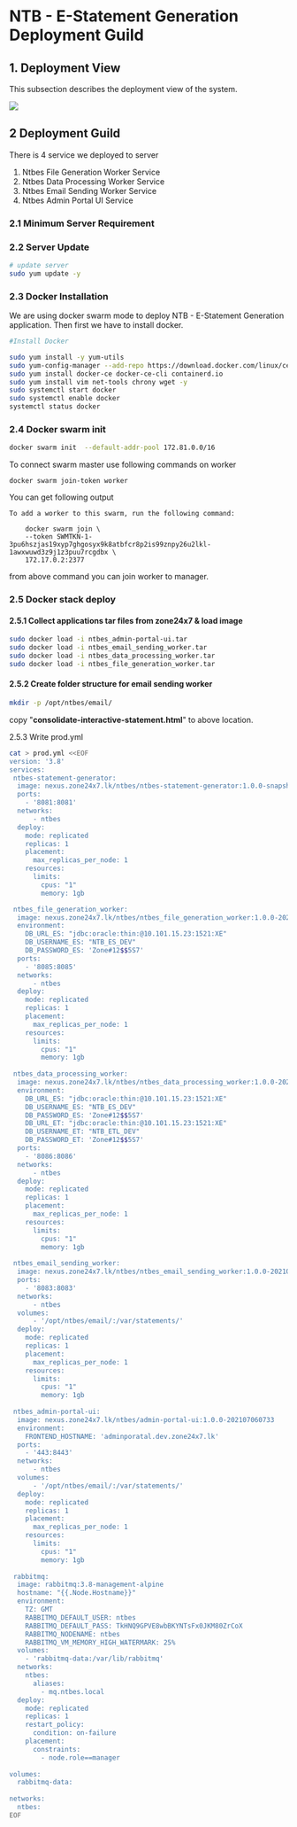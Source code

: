 # NTB - E-Statement Generation Deployment Guild

## **1. Deployment View**

This subsection describes the deployment view of the system. 

![](https://lh6.googleusercontent.com/6e0j70QWOqECjpr1MVzdgKRrTpHrcxYmjMTyVCVdHOZYkvunNnRsSH_J9VVeLt6jQYlMJXkXkgO1HsbHyRpma5xkwx1q9dyDR1spA-KU-usGjvW8tDs5VNraZj617KB7AckndCUj)

## 2 Deployment Guild

There is 4 service we deployed to server

1. Ntbes File Generation Worker Service
2.  Ntbes Data Processing Worker Service
3. Ntbes Email Sending Worker Service
4. Ntbes Admin Portal UI Service

### 2.1 Minimum Server Requirement 

### 2.2 Server Update

```bash
# update server
sudo yum update -y
```

### 2.3 Docker Installation

We are using docker swarm mode to deploy NTB - E-Statement Generation application. Then first we have to install docker.

```bash
#Install Docker

sudo yum install -y yum-utils
sudo yum-config-manager --add-repo https://download.docker.com/linux/centos/docker-ce.repo
sudo yum install docker-ce docker-ce-cli containerd.io
sudo yum install vim net-tools chrony wget -y
sudo systemctl start docker
sudo systemctl enable docker
systemctl status docker
```



### 2.4 Docker swarm init

```bash
docker swarm init  --default-addr-pool 172.81.0.0/16
```

To connect swarm master use following commands on worker

```text
docker swarm join-token worker
```

You can get following output

```text
To add a worker to this swarm, run the following command:

    docker swarm join \
    --token SWMTKN-1-3pu6hszjas19xyp7ghgosyx9k8atbfcr8p2is99znpy26u2lkl-1awxwuwd3z9j1z3puu7rcgdbx \
    172.17.0.2:2377
```

from above command you can join worker to manager.

### 2.5 Docker stack deploy

#### 2.5.1 Collect applications tar files  from zone24x7 & load image

```bash
sudo docker load -i ntbes_admin-portal-ui.tar 
sudo docker load -i ntbes_email_sending_worker.tar 
sudo docker load -i ntbes_data_processing_worker.tar 
sudo docker load -i ntbes_file_generation_worker.tar 
```

#### 2.5.2 Create folder structure for email sending worker

```bash
mkdir -p /opt/ntbes/email/
```

copy "**consolidate-interactive-statement.html**" to above location.

2.5.3 Write prod.yml

```bash
cat > prod.yml <<EOF
version: '3.8'
services:
 ntbes-statement-generator:
  image: nexus.zone24x7.lk/ntbes/ntbes-statement-generator:1.0.0-snapshot-202106041231
  ports:
    - '8081:8081'
  networks:
      - ntbes
  deploy:
    mode: replicated
    replicas: 1
    placement:
      max_replicas_per_node: 1
    resources:
      limits:
        cpus: "1"
        memory: 1gb

 ntbes_file_generation_worker:
  image: nexus.zone24x7.lk/ntbes/ntbes_file_generation_worker:1.0.0-20210628.095650-28
  environment:
    DB_URL_ES: "jdbc:oracle:thin:@10.101.15.23:1521:XE"
    DB_USERNAME_ES: "NTB_ES_DEV"
    DB_PASSWORD_ES: 'Zone#12$$5S7'
  ports:
    - '8085:8085'
  networks:
      - ntbes
  deploy:
    mode: replicated
    replicas: 1
    placement:
      max_replicas_per_node: 1
    resources:
      limits:
        cpus: "1"
        memory: 1gb
        
 ntbes_data_processing_worker:
  image: nexus.zone24x7.lk/ntbes/ntbes_data_processing_worker:1.0.0-20210628.095558-28
  environment:
    DB_URL_ES: "jdbc:oracle:thin:@10.101.15.23:1521:XE"
    DB_USERNAME_ES: "NTB_ES_DEV"
    DB_PASSWORD_ES: 'Zone#12$$5S7'
    DB_URL_ET: "jdbc:oracle:thin:@10.101.15.23:1521:XE"
    DB_USERNAME_ET: "NTB_ETL_DEV"
    DB_PASSWORD_ET: 'Zone#12$$5S7'
  ports:
    - '8086:8086'
  networks:
      - ntbes
  deploy:
    mode: replicated
    replicas: 1
    placement:
      max_replicas_per_node: 1
    resources:
      limits:
        cpus: "1"
        memory: 1gb
        
 ntbes_email_sending_worker:
  image: nexus.zone24x7.lk/ntbes/ntbes_email_sending_worker:1.0.0-20210702.061228-33
  ports:
    - '8083:8083'
  networks:
      - ntbes
  volumes:      
      - '/opt/ntbes/email/:/var/statements/'
  deploy:
    mode: replicated
    replicas: 1
    placement:
      max_replicas_per_node: 1
    resources:
      limits:
        cpus: "1"
        memory: 1gb
        
 ntbes_admin-portal-ui:
  image: nexus.zone24x7.lk/ntbes/admin-portal-ui:1.0.0-202107060733
  environment:
    FRONTEND_HOSTNAME: 'adminporatal.dev.zone24x7.lk'
  ports:
    - '443:8443'
  networks:
      - ntbes
  volumes:      
      - '/opt/ntbes/email/:/var/statements/'
  deploy:
    mode: replicated
    replicas: 1
    placement:
      max_replicas_per_node: 1
    resources:
      limits:
        cpus: "1"
        memory: 1gb
             
 rabbitmq:
  image: rabbitmq:3.8-management-alpine
  hostname: "{{.Node.Hostname}}"
  environment:
    TZ: GMT
    RABBITMQ_DEFAULT_USER: ntbes
    RABBITMQ_DEFAULT_PASS: TkHNQ9GPVE8wbBKYNTsFx0JKM80ZrCoX
    RABBITMQ_NODENAME: ntbes
    RABBITMQ_VM_MEMORY_HIGH_WATERMARK: 25%
  volumes:
    - 'rabbitmq-data:/var/lib/rabbitmq'
  networks:
    ntbes:
      aliases:
        - mq.ntbes.local
  deploy:
    mode: replicated
    replicas: 1
    restart_policy:
      condition: on-failure
    placement:
      constraints:
        - node.role==manager
        
volumes:
  rabbitmq-data:
        
networks:
  ntbes:
EOF
```

